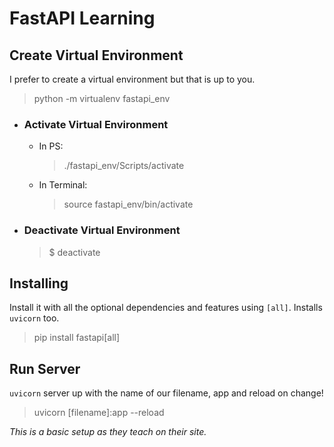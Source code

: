 # FastAPI Learning

## Create Virtual Environment

I prefer to create a virtual environment but that is up to you.

> python -m virtualenv fastapi_env

- ### Activate Virtual Environment

  - In PS:
    > ./fastapi_env/Scripts/activate
  - In Terminal:
    > source fastapi_env/bin/activate

- ### Deactivate Virtual Environment

  > $ deactivate

## Installing

Install it with all the optional dependencies and features using `[all]`.
Installs `uvicorn` too.

> pip install fastapi[all]

## Run Server

`uvicorn` server up with the name of our filename, app and reload on change!

> uvicorn [filename]:app --reload

_This is a basic setup as they teach on their site._
